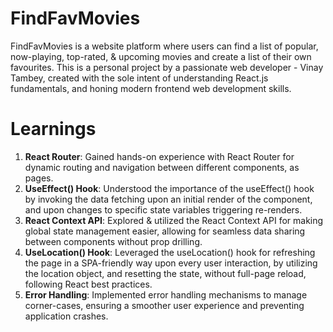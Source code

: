 # FindFavMovies

FindFavMovies is a website platform where users can find a list of popular, now-playing, top-rated, & upcoming movies and create a list of their own favourites.
This is a personal project by a passionate web developer - Vinay Tambey, created with the sole intent of understanding React.js fundamentals, and honing modern frontend web development skills.

# Learnings
1. **React Router**: Gained hands-on experience with React Router for dynamic routing and navigation between different components, as pages. 
2. **UseEffect() Hook**: Understood the importance of the useEffect() hook by invoking the data fetching upon an initial render of the component, and upon changes to specific state variables triggering re-renders.
3. **React Context API**: Explored & utilized the React Context API for making global state management easier, allowing for seamless data sharing between components without prop drilling.
4. **UseLocation() Hook**: Leveraged the useLocation() hook for refreshing the page in a SPA-friendly way upon every user interaction, by utilizing the location object, and resetting the state, without full-page reload, following React best practices.
5. **Error Handling**: Implemented error handling mechanisms to manage corner-cases, ensuring a smoother user experience and preventing application crashes.

